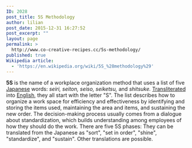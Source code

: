 ```yaml
---
ID: 2028
post_title: 5S Methodology
author: lilian
post_date: 2015-12-31 16:27:52
post_excerpt: ""
layout: page
permalink: >
  http://www.co-creative-recipes.cc/5s-methodology/
published: true
Wikipedia article:
  - 'https://en.wikipedia.org/wiki/5S_%28methodology%29'
---
```

**5S** is the name of a workplace organization method that uses a list of five [Japanese][1] words: *seiri,* *seiton,* *seiso,* *seiketsu,* and *shitsuke.* [Transliterated][2] into [English][3], they all start with the letter "S". The list describes how to organize a work space for efficiency and effectiveness by identifying and storing the items used, maintaining the area and items, and sustaining the new order. The decision-making process usually comes from a dialogue about standardization, which builds understanding among employees of how they should do the work. There are five 5S phases: They can be translated from the Japanese as "sort", "set in order", "shine", "standardize", and "sustain". Other translations are possible.  

 [1]: https://en.wikipedia.org/wiki/Japanese_language "Japanese language"
 [2]: https://en.wikipedia.org/wiki/Transliteration "Transliteration"
 [3]: https://en.wikipedia.org/wiki/English_language "English language"